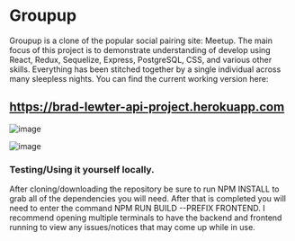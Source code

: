 # Groupup
Groupup is a clone of the popular social pairing site: Meetup. The main focus of this project is to demonstrate understanding of develop using React, Redux, Sequelize, Express, PostgreSQL, CSS, and various other skills. Everything has been stitched together by a single individual across many sleepless nights. You can find the current working version here:

## https://brad-lewter-api-project.herokuapp.com

![image](https://user-images.githubusercontent.com/32800127/197518393-297d75b1-520a-4d05-a91f-a2db453cfce0.png)


![image](https://user-images.githubusercontent.com/32800127/197518335-a44cda20-8e58-4214-a0ef-a6cd31062e54.png)



### Testing/Using it yourself locally.

After cloning/downloading the repository be sure to run NPM INSTALL to grab all of the dependencies you will need. After that is completed you will need to enter the command NPM RUN BUILD --PREFIX FRONTEND. I recommend opening multiple terminals to have the backend and frontend running to view any issues/notices that may come up while in use.
